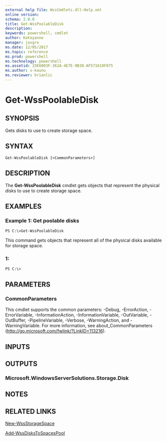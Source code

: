 ```yaml
---
external help file: WssCmdlets.dll-Help.xml
online version: 
schema: 2.0.0
title: Get-WssPoolableDisk
description: 
keywords: powershell, cmdlet
author: Kateyanne
manager: jasgro
ms.date: 12/05/2017
ms.topic: reference
ms.prod: powershell
ms.technology: powershell
ms.assetid: 33E6003F-361A-4E7E-9B38-AF571619F875
ms.author: v-kaunu
ms.reviewer: brianlic
---
```


# Get-WssPoolableDisk

## SYNOPSIS
Gets disks to use to create storage space.

## SYNTAX

```
Get-WssPoolableDisk [<CommonParameters>]
```

## DESCRIPTION
The **Get-WssPoolableDisk** cmdlet gets objects that represent the physical disks to use to create storage space.

## EXAMPLES

### Example 1: Get poolable disks
```
PS C:\>Get-WssPoolableDisk
```

This command gets objects that represent all of the physical disks available for storage space.

### 1:
```
PS C:\>
```

## PARAMETERS

### CommonParameters
This cmdlet supports the common parameters: -Debug, -ErrorAction, -ErrorVariable, -InformationAction, -InformationVariable, -OutVariable, -OutBuffer, -PipelineVariable, -Verbose, -WarningAction, and -WarningVariable. For more information, see about_CommonParameters (http://go.microsoft.com/fwlink/?LinkID=113216).

## INPUTS

## OUTPUTS

### Microsoft.WindowsServerSolutions.Storage.Disk

## NOTES

## RELATED LINKS

[New-WssStorageSpace](./New-WssStorageSpace.md)

[Add-WssDisksToSpacesPool](./Add-WssDisksToSpacesPool.md)

